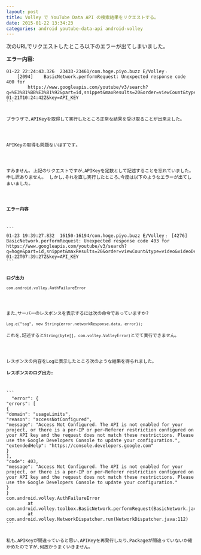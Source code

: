 ```yaml
---
layout: post
title: Volley で YouTube Data API の検索結果をリクエストする｡
date: 2015-01-22 13:34:23
categories: android youtube-data-api android-volley
---
```

<p>次のURLでリクエストしたところ以下のエラーが出てしまいました｡  </p>

<p><strong>エラー内容:</strong></p>

<pre class="lang-none prettyprint-override"><code>01-22 22:24:43.326  23433-23461/com.hoge.piyo.buzz E/Volley﹕ 
    [2094]    BasicNetwork.performRequest: Unexpected response code 400 for 
        https://www.googleapis.com/youtube/v3/search?q=%E3%81%BB%E3%81%92&amp;part=id,snippet&amp;maxResults=20&amp;order=viewCount&amp;type=video&amp;videoDefinition=high&amp;publishedAfter=2015-01-21T10:24:42Z&amp;key=API_KEY
```

<p>ブラウザで､APIKeyを取得して実行したところ正常な結果を受け取ることが出来ました｡</p>

<p>APIKeyの取得も問題ないはずです｡</p>

<p>すみません｡ 上記のリクエストですが､APIKeyを定数として記述することを忘れていました｡ 申し訳ありません｡  しかし､それを直し実行したところ､今度は以下のようなエラーが出てしまいました｡</p>

<p><strong>エラー内容</strong></p>

```
01-23 19:39:27.832  16150-16194/com.hoge.piyo.buzz E/Volley﹕ [4276] BasicNetwork.performRequest: Unexpected response code 403 for https://www.googleapis.com/youtube/v3/search?q=hoge&amp;part=id,snippet&amp;maxResults=20&amp;order=viewCount&amp;type=video&amp;videoDefinition=high&amp;publishedAfter=2015-01-22T07:39:27Z&amp;key=API_KEY
```

<p><strong>ログ出力</strong><br>
<code>com.android.volley.AuthFailureError</code></p>

<p>また､サーバーのレスポンスを表示するには次の命令であっていますか?<br>
<code>Log.e("tag", new String(error.networkResponse.data, error));</code>  <br>
これを､記述すると<code>String(byte[], com.volley.VolleyError)</code>とでて実行できません｡</p>

<p>レスポンスの内容をLogに表示したところ次のような結果を得られました｡<br>
<strong>レスポンスのログ出力:</strong></p>

```
  "error": {
"errors": [
{
"domain": "usageLimits",
"reason": "accessNotConfigured",
"message": "Access Not Configured. The API is not enabled for your project, or there is a per-IP or per-Referer restriction configured on your API key and the request does not match these restrictions. Please use the Google Developers Console to update your configuration.",
"extendedHelp": "https://console.developers.google.com"
}
],
"code": 403,
"message": "Access Not Configured. The API is not enabled for your project, or there is a per-IP or per-Referer restriction configured on your API key and the request does not match these restrictions. Please use the Google Developers Console to update your configuration."
}
}
com.android.volley.AuthFailureError
        at com.android.volley.toolbox.BasicNetwork.performRequest(BasicNetwork.java:159)
        at com.android.volley.NetworkDispatcher.run(NetworkDispatcher.java:112)
```

<p>私も､APIKeyが間違っていると思い､APIKeyを再発行したり､Packageが間違っていないか確かめたのですが､何故かうまくいきません｡</p>
